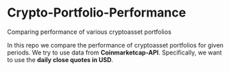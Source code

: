 # Crypto-Portfolio-Performance
Comparing performance of various cryptoasset portfolios

In this repo we compare the performance of cryptoasset portfolios for given periods. 
We try to use data from **Coinmarketcap-API**. Specifically, we want to use the **daily close quotes in USD**.
